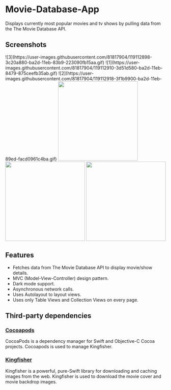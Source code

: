 # Movie-Database-App

Displays currently most popular movies and tv shows by pulling data from the The Movie Database API.



## Screenshots

<p>
  ![3](https://user-images.githubusercontent.com/81817904/119112898-3c20a880-ba2d-11eb-83b9-223090fb15aa.gif)
  ![1](https://user-images.githubusercontent.com/81817904/119112910-3d51d580-ba2d-11eb-8479-875ceefb35ab.gif)
  ![2](https://user-images.githubusercontent.com/81817904/119112918-3f1b9900-ba2d-11eb-89ed-facd0961c4ba.gif)
  <img width="250px" src="https://user-images.githubusercontent.com/81817904/119112898-3c20a880-ba2d-11eb-83b9-223090fb15aa.gif">
  <img width="250px" src="https://im6.ezgif.com/tmp/ezgif-6-20fe338db0c3.gif">
  <img width="250px" src="https://im2.ezgif.com/tmp/ezgif-2-a0230a045d01.gif">
</p>

## Features

* Fetches data from The Movie Database API to display movie/show details.
* MVC (Model-View-Controller) design pattern.
* Dark mode support.
* Asynchronous network calls.
* Uses Autolayout to layout views.
* Uses only Table Views and Collection Views on every page.

## Third-party dependencies

### [Cocoapods](https://github.com/CocoaPods/CocoaPods)

CocoaPods is a dependency manager for Swift and Objective-C Cocoa projects. Cocoapods is used to manage Kingfisher.

### [Kingfisher](https://github.com/onevcat/Kingfisher)

Kingfisher is a powerful, pure-Swift library for downloading and caching images from the web. Kingfisher is used to download the movie cover and movie backdrop images.



